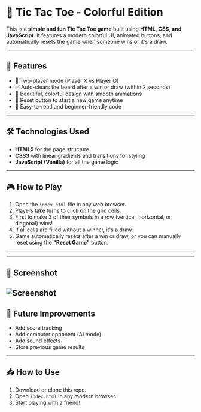 # 🎨 Tic Tac Toe - Colorful Edition

This is a **simple and fun Tic Tac Toe game** built using **HTML, CSS, and JavaScript**. It features a modern colorful UI, animated buttons, and automatically resets the game when someone wins or it's a draw.

---

## 📌 Features

- 🧠 Two-player mode (Player X vs Player O)
- ✅ Auto-clears the board after a win or draw (within 2 seconds)
- 🎨 Beautiful, colorful design with smooth animations
- 🔁 Reset button to start a new game anytime
- 🧱 Easy-to-read and beginner-friendly code

---

## 🛠 Technologies Used

- **HTML5** for the page structure  
- **CSS3** with linear gradients and transitions for styling  
- **JavaScript (Vanilla)** for all the game logic

---

## 🎮 How to Play

1. Open the `index.html` file in any web browser.
2. Players take turns to click on the grid cells.
3. First to make 3 of their symbols in a row (vertical, horizontal, or diagonal) wins!
4. If all cells are filled without a winner, it's a draw.
5. Game automatically resets after a win or draw, or you can manually reset using the **"Reset Game"** button.

---


---

## 📸 Screenshot

![Screenshot](screenshot.png)
---

## 🔄 Future Improvements

- Add score tracking
- Add computer opponent (AI mode)
- Add sound effects
- Store previous game results

---

## 📥 How to Use

1. Download or clone this repo.
2. Open `index.html` in any modern browser.
3. Start playing with a friend!

